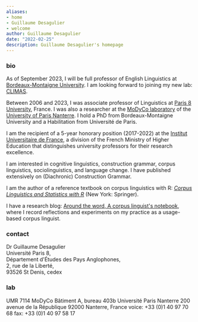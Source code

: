 ```yaml
---
aliases:
- home
- Guillaume Desagulier
- welcome
author: Guillaume Desagulier
date: "2022-02-25"
description: Guillaume Desagulier's homepage
---
```


### bio

As of September 2023, I will be full professor of English Linguistics at [Bordeaux-Montaigne University](https://www.u-bordeaux-montaigne.fr/fr/universite/organisation/unites_de_formation/langues_et_civilisations/etudes-des-mondes-anglophones.html). I am looking forward to joining my new lab: [CLIMAS](https://climas.u-bordeaux-montaigne.fr/).

Between 2006 and 2023, I was associate professor of Linguistics at [Paris 8 University](https://www.univ-paris8.fr/), France. I was also a researcher at the [MoDyCo laboratory](https://www.modyco.fr/fr/) of the [University of Paris Nanterre](https://www.parisnanterre.fr/). I hold a PhD from Bordeaux-Montaigne University and a Habilitation from Université de Paris. 

I am the recipient of a 5-year honorary position (2017-2022) at the [Institut Universitaire de France](https://www.iufrance.fr/les-membres-de-liuf/membre/1778-guillaume-desagulier.html), a division of the French Ministry of Higher Education that distinguishes university professors for their research excellence.

I am interested in cognitive linguistics, construction grammar, corpus linguistics, sociolinguistics, and language change. I have published extensively on (Diachronic) Construction Grammar.
 
I am the author of a reference textbook on corpus linguistics with R: [*Corpus Linguistics and Statistics with R*](https://link.springer.com/book/10.1007/978-3-319-64572-8) (New York: Springer).

I have a research blog: [Around the word, A corpus linguist's notebook](https://corpling.hypotheses.org/), where I record reflections and experiments on my practice as a usage-based corpus linguist.

### contact

Dr Guillaume Desagulier\
Université Paris 8,\
Département d'Études des Pays Anglophones,\
2, rue de la Liberté,\
93526 St Denis, cedex

### lab

UMR 7114 MoDyCo
Bâtiment A, bureau 403b
Université Paris Nanterre
200 avenue de la République
92000 Nanterre, France
voice: +33 (0)1 40 97 70 68
fax: +33 (0)1 40 97 58 17

